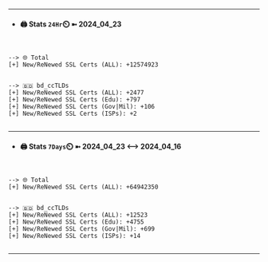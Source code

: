 

---
- #### 🖨️ **Stats** `24Hr`⏲️ ➼ 2024_04_23
```console


--> 🌐 Total
[+] New/ReNewed SSL Certs (ALL): +12574923


--> 🇧🇩 bd_ccTLDs
[+] New/ReNewed SSL Certs (ALL): +2477
[+] New/ReNewed SSL Certs (Edu): +797
[+] New/ReNewed SSL Certs (Gov|Mil): +106
[+] New/ReNewed SSL Certs (ISPs): +2


```

---
- #### 🖨️ **Stats** `7Days`⏲️ ➼ 2024_04_23 <--> 2024_04_16
```console


--> 🌐 Total
[+] New/ReNewed SSL Certs (ALL): +64942350


--> 🇧🇩 bd_ccTLDs
[+] New/ReNewed SSL Certs (ALL): +12523
[+] New/ReNewed SSL Certs (Edu): +4755
[+] New/ReNewed SSL Certs (Gov|Mil): +699
[+] New/ReNewed SSL Certs (ISPs): +14


```

---

